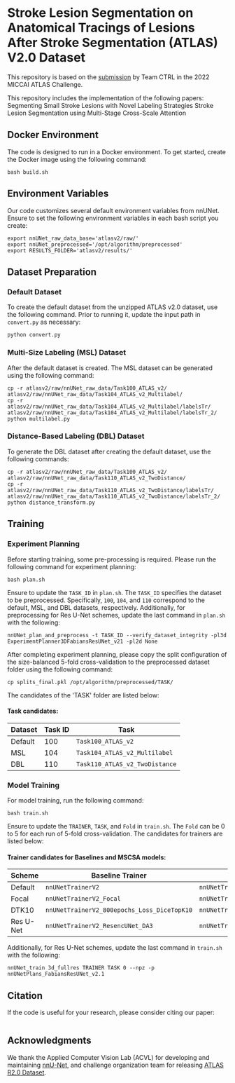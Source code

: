 # Stroke Lesion Segmentation on Anatomical Tracings of Lesions After Stroke Segmentation (ATLAS) V2.0 Dataset
This repository is based on the [submission](https://github.com/King-HAW/ATLAS-R2-Docker-Submission) by Team CTRL in the 2022 MICCAI ATLAS Challenge.

This repository includes the implementation of the following papers:
Segmenting Small Stroke Lesions with Novel Labeling Strategies
Stroke Lesion Segmentation using Multi-Stage Cross-Scale Attention

## Docker Environment

The code is designed to run in a Docker environment. To get started, create the Docker image using the following command:

```
bash build.sh
```

## Environment Variables

Our code customizes several default environment variables from nnUNet. Ensure to set the following environment variables in each bash script you create:

```
export nnUNet_raw_data_base='atlasv2/raw/'
export nnUNet_preprocessed='/opt/algorithm/preprocessed'
export RESULTS_FOLDER='atlasv2/results/'
```

## Dataset Preparation

### Default Dataset

To create the default dataset from the unzipped ATLAS v2.0 dataset, use the following command. Prior to running it, update the input path in `convert.py` as necessary:

```
python convert.py
```

### Multi-Size Labeling (MSL) Dataset

After the default dataset is created. The MSL dataset can be generated using the following command:

```
cp -r atlasv2/raw/nnUNet_raw_data/Task100_ATLAS_v2/ atlasv2/raw/nnUNet_raw_data/Task104_ATLAS_v2_Multilabel/
cp -r atlasv2/raw/nnUNet_raw_data/Task104_ATLAS_v2_Multilabel/labelsTr/ atlasv2/raw/nnUNet_raw_data/Task104_ATLAS_v2_Multilabel/labelsTr_2/
python multilabel.py
```

### Distance-Based Labeling (DBL) Dataset

To generate the DBL dataset after creating the default dataset, use the following commands:

```
cp -r atlasv2/raw/nnUNet_raw_data/Task100_ATLAS_v2/ atlasv2/raw/nnUNet_raw_data/Task110_ATLAS_v2_TwoDistance/
cp -r atlasv2/raw/nnUNet_raw_data/Task110_ATLAS_v2_TwoDistance/labelsTr/ atlasv2/raw/nnUNet_raw_data/Task110_ATLAS_v2_TwoDistance/labelsTr_2/
python distance_transform.py
```


## Training

### Experiment Planning

Before starting training, some pre-processing is required. Please run the following command for experiment planning:

```
bash plan.sh
```

Ensure to update the `TASK_ID` in `plan.sh`. The `TASK_ID` specifies the dataset to be preprocessed. Specifically, `100`, `104`, and `110` correspond to the default, MSL, and DBL datasets, respectively. Additionally, for preprocessing for Res U-Net schemes, update the last command in `plan.sh` with the following:

```
nnUNet_plan_and_preprocess -t TASK_ID --verify_dataset_integrity -pl3d ExperimentPlanner3DFabiansResUNet_v21 -pl2d None
```

After completing experiment planning, please copy the split configuration of the size-balanced 5-fold cross-validation to the preprocessed dataset folder using the following command:

```
cp splits_final.pkl /opt/algorithm/preprocessed/TASK/
```

The candidates of the 'TASK' folder are listed below:

#### Task candidates:

Dataset  | Task ID | Task
---- | ----- | ----- 
Default  | 100 | `Task100_ATLAS_v2` 
MSL  | 104 | `Task104_ATLAS_v2_Multilabel` 
DBL  | 110 | `Task110_ATLAS_v2_TwoDistance` 


### Model Training

For model training, run the following command:

```
bash train.sh
```

Ensure to update the `TRAINER`, `TASK`, and `Fold` in `train.sh`. The `Fold` can be 0 to 5 for each run of 5-fold cross-validation. The candidates for trainers are listed below:

#### Trainer candidates for Baselines and MSCSA models:

 Scheme  | Baseline Trainer  | MSCSA Trainer
 ---- | ----- | ------ 
 Default  | `nnUNetTrainerV2` | `nnUNetTrainerV2_MSCSA_Depth_1_SGD`
 Focal  | `nnUNetTrainerV2_Focal` | `nnUNetTrainerV2_MSCSA_Depth_1_Focal`
 DTK10  | `nnUNetTrainerV2_800epochs_Loss_DiceTopK10` | `nnUNetTrainerV2_800epochs_Loss_DiceTopK10_MSCSA_Depth_1_SGD`
 Res U\-Net | `nnUNetTrainerV2_ResencUNet_DA3` | `nnUNetTrainerV2_ResencUNet_MSCSA_Depth_1_DA3`

Additionally, for Res U-Net schemes, update the last command in `train.sh` with the following:

```
nnUNet_train 3d_fullres TRAINER TASK 0 --npz -p nnUNetPlans_FabiansResUNet_v2.1
```

###



## Citation
If the code is useful for your research, please consider citing our paper:
```bibtex

```

## Acknowledgments
We thank the Applied Computer Vision Lab (ACVL) for developing and maintaining [nnU-Net](https://github.com/MIC-DKFZ/nnUNet), and challenge organization team for releasing [ATLAS R2.0 Dataset](https://atlas.grand-challenge.org/ATLAS/).
